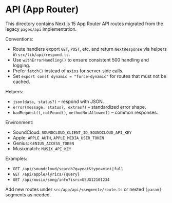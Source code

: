 # API (App Router)

This directory contains Next.js 15 App Router API routes migrated from the legacy `pages/api` implementation.

Conventions:

- Route handlers export `GET`, `POST`, etc. and return `NextResponse` via helpers in `src/lib/api/respond.ts`.
- Use `withErrorHandling()` to ensure consistent 500 handling and logging.
- Prefer `fetch()` instead of `axios` for server-side calls.
- Set `export const dynamic = "force-dynamic"` for routes that must not be cached.

Helpers:

- `json(data, status?)` – respond with JSON.
- `error(message, status?, extras?)` – standardized error shape.
- `badRequest()`, `notFound()`, `methodNotAllowed()` – common responses.

Environment:

- SoundCloud: `SOUNDCLOUD_CLIENT_ID`, `SOUNDCLOUD_API_KEY`
- Apple: `APPLE_AUTH`, `APPLE_MEDIA_USER_TOKEN`
- Genius: `GENIUS_ACCESS_TOKEN`
- Musixmatch: `MUSIX_API_KEY`

Examples:

- `GET /api/soundcloud/search?q=yeat&type=mini|full`
- `GET /api/apple/lyrics/{query}`
- `GET /api/musix/song/info?isrc=USUG12101234`

Add new routes under `src/app/api/<segment>/route.ts` or nested `[param]` segments as needed.
